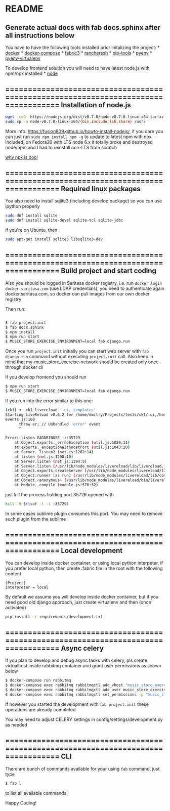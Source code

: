 README
==================================================================================
Generate actual docs with fab docs.sphinx after all instructions below
----------------------------------------------------------------------------------

You have to have the following tools installed prior initalizing the project:
    * [docker](https://docs.docker.com/engine/installation/)
    * [docker-compose](https://docs.docker.com/v1.8/compose/install/)
    * [fabric3](https://github.com/mathiasertl/fabric/)
    * [rancherssh](https://github.com/fangli/rancherssh)
    * [pip-tools](https://github.com/jazzband/pip-tools)
    * [pyenv](https://github.com/pyenv/pyenv)
    * [pyenv-virtualenv](https://github.com/pyenv/pyenv-virtualenv)

To develop frontend solution you will need to have latest node.js with npm/npx
installed
    * [node](https://nodejs.org/en/download/current/)

==================================================================================
Installation of node.js
----------------------------------------------------------------------------------

```bash
wget -cqO- https://nodejs.org/dist/v8.7.0/node-v8.7.0-linux-x64.tar.xz | tar -xJv
sudo cp -a node-v8.7.0-linux-x64/{bin,include,lib,share} /usr/
```

More info: https://fusion809.github.io/howto-install-nodejs/, if you dare you can
just run `sudo npm install npm -g` to update to latest npm with npx included, on
Fedora26 with LTS node 6.x it totally broke and destroyed node/npm and I had to
reinstall non-LTS from scratch

[why npx is cool](https://medium.com/@maybekatz/introducing-npx-an-npm-package-runner-55f7d4bd282b)

==================================================================================
Required linux packages
----------------------------------------------------------------------------------

You also need to install sqlite3 (including develop package) so you can use ipython
properly

```bash
sudo dnf install sqlite
sudo dnf install sqlite-devel sqlite-tcl sqlite-jdbc
```

if you're on Ubuntu, then

```bash
sudo apt-get install sqlite3 libsqlite3-dev
```


==================================================================================
Build project and start coding
----------------------------------------------------------------------------------

Also you should be logged in Saritasa docker registry, i.e.
run ``docker login docker.saritasa.com`` (use LDAP credentials), you need to authenticate
again docker.saritasa.com, so docker can pull images from our own docker registry


Then run:

```bash

$ fab project.init
$ fab docs.sphinx
$ npm install
$ npm run start
$ MUSIC_STORE_EXERCISE_ENVIRONMENT=local fab django.run
```

Once you run ``project.init`` initially you can start web server with ``fab django.run`` command without
executing ``project.init`` call. Also keep in mind that my-music_store_exercise-network should be created only once through docker cli

If you develop frontend you should run
```bash
$ npm run start
$ MUSIC_STORE_EXERCISE_ENVIRONMENT=local fab django.run
```

If you run into the error similar to this one:
```bash
(ck1) ➜  ck1 livereload '.ui, templates'
Starting LiveReload v0.6.2 for /home/dmitry/Projects/tests/ck1/.ui,/home/dmitry/Projects/tests/ck1/templates on port 35729.
events.js:160
      throw er; // Unhandled 'error' event
      ^

Error: listen EADDRINUSE :::35729
    at Object.exports._errnoException (util.js:1020:11)
    at exports._exceptionWithHostPort (util.js:1043:20)
    at Server._listen2 (net.js:1262:14)
    at listen (net.js:1298:10)
    at Server.listen (net.js:1394:5)
    at Server.listen (/usr/lib/node_modules/livereload/lib/livereload.js:66:28)
    at Object.exports.createServer (/usr/lib/node_modules/livereload/lib/livereload.js:224:14)
    at Object.runner [as run] (/usr/lib/node_modules/livereload/lib/command.js:70:25)
    at Object.<anonymous> (/usr/lib/node_modules/livereload/bin/livereload.js:2:27)
    at Module._compile (module.js:570:32)

```

just kill the process holding port 35729 opened with
```bash
kill -9 $(lsof -t -i :35729)
```

In some cases sublime plugin consumes this port. You may need to remove such plugin from the sublime

==================================================================================
Local development
----------------------------------------------------------------------------------

You can develop inside docker container, or using local python interpeter,
if you prefer local python, then create .fabric file in the root with the following content

```
[Project]
interpreter = local
```

By default we assume you will develop inside docker container, but if you need
good old django approach, just create virtualenv and then (once activated)

```bash
pip install -r requirements/development.txt
```


==================================================================================
Async celery
----------------------------------------------------------------------------------

If you plan to develop and debug async tasks with celery, pls create virtualhost
inside rabbitmq container and grant user permissions as shown below

```bash
$ docker-compose run rabbitmq
$ docker-compose exec rabbitmq rabbitmqctl add_vhost "music_store_exercise-development"
$ docker-compose exec rabbitmq rabbitmqctl add_user music_store_exercise_user manager
$ docker-compose exec rabbitmq rabbitmqctl set_permissions -p "music_store_exercise-development" music_store_exercise_user ".*" ".*" ".*"
```

 If however you started the development with ``fab project.init`` these operations are already completed

You may need to adjust CELERY settings in config/settings/development.py as needed

==================================================================================
CLI
----------------------------------------------------------------------------------

There are bunch of commands available for your using ``fab`` command, just type

```bash
$ fab l
```

to list all available commands.

Happy Coding!
